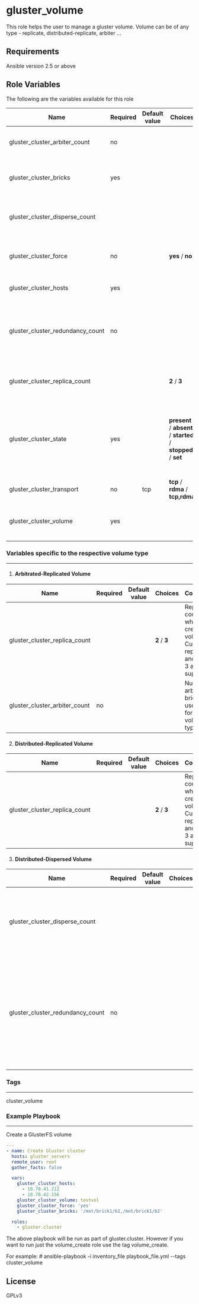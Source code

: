 gluster_volume
==============

This role helps the user to manage a gluster volume.
Volume can be of any type - replicate, distributed-replicate, arbiter ...

Requirements
------------
Ansible version 2.5 or above


Role Variables
--------------

The following are the variables available for this role

| Name | Required | Default value | Choices | Comments |
| --- | --- | --- | --- | --- |
| gluster_cluster_arbiter_count | no | |  | Number of arbiter bricks to use (Only for arbiter volume types). |
| gluster_cluster_bricks | yes | |   | Bricks that form the GlusterFS volume. The format of the bricks is mountpoint/brick_dir |
| gluster_cluster_disperse_count | | |  | Disperse count for the volume. If this value is specified, a dispersed volume will be  created |
| gluster_cluster_force | no | | **yes** / **no** | Force option will be used while creating a volume, any warnings will be suppressed. |
| gluster_cluster_hosts | yes | |  | Contains the list of hosts that have to be peer probed. |
| gluster_cluster_redundancy_count | no | |  | Specifies the number of redundant bricks while creating a disperse volume. If redundancy count is missing an optimal value is computed. |
| gluster_cluster_replica_count |  | | **2** / **3** | Replica count while creating a volume. Currently replica 2 and replica 3 are supported. |
| gluster_cluster_state | yes | | **present** / **absent** / **started** / **stopped** / **set** | If value is present volume will be created. If value is absent, volume will be deleted. If value is started, volume will be started. If value is stopped, volume will be stopped. |
| gluster_cluster_transport | no | tcp | **tcp** / **rdma** / **tcp,rdma** | The transport type for the volume. |
| gluster_cluster_volume | yes | |  | Name of the volume. Refer GlusterFS documentation for valid characters in a volume name. |


### Variables specific to the respective volume type
-----------------------------------------------------

1. #### Arbitrated-Replicated Volume
| Name | Required | Default value | Choices | Comments |
| --- | --- | --- | --- | --- |
| gluster_cluster_replica_count |  | | **2** / **3** | Replica count while creating a volume. Currently replica 2 and replica 3 are supported. |
| gluster_cluster_arbiter_count | no | |  | Number of arbiter bricks to use (Only for arbiter volume types). |

2. #### Distributed-Replicated Volume
| Name | Required | Default value | Choices | Comments |
| --- | --- | --- | --- | --- |
| gluster_cluster_replica_count |  | | **2** / **3** | Replica count while creating a volume. Currently replica 2 and replica 3 are supported. |

3. #### Distributed-Dispersed Volume
| Name | Required | Default value | Choices | Comments |
| --- | --- | --- | --- | --- |
| gluster_cluster_disperse_count | | |  | Disperse count for the volume. If this value is specified, a dispersed volume will be  created |
| gluster_cluster_redundancy_count | no | |  | Specifies the number of redundant bricks while creating a disperse volume. If redundancy count is missing an optimal value is computed. |

### Tags
--------
cluster_volume

### Example Playbook
--------------------

Create a GlusterFS volume


```yaml
---
- name: Create Gluster cluster
  hosts: gluster_servers
  remote_user: root
  gather_facts: false

  vars:
    gluster_cluster_hosts:
      - 10.70.41.212
      - 10.70.42.156
    gluster_cluster_volume: testvol
    gluster_cluster_force: 'yes'
    gluster_cluster_bricks: '/mnt/brick1/b1,/mnt/brick1/b2'

  roles:
    - gluster.cluster

```

The above playbook will be run as part of gluster.cluster. However if you
want to run just the volume_create role use the tag volume_create.

For example:
\# ansible-playbook -i inventory_file playbook_file.yml --tags cluster_volume

License
-------

GPLv3


